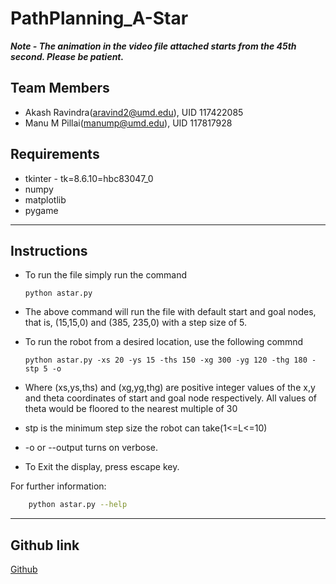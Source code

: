 

# PathPlanning_A-Star
***Note - The animation in the video file attached starts from the 45th second. Please be patient.***
## Team Members
 - Akash Ravindra(aravind2@umd.edu), UID 117422085
 - Manu M Pillai(manump@umd.edu), UID 117817928
## Requirements
- tkinter - tk=8.6.10=hbc83047_0
- numpy
- matplotlib
- pygame

---
## Instructions 
- To run the file simply run the command 
    ```shell
    python astar.py
    ```
 -   The above command will run the file with default start and goal nodes, that is, (15,15,0) and (385, 235,0) with a step size of 5.

- To run the robot from a desired location, use the following commnd
    ```shell
    python astar.py -xs 20 -ys 15 -ths 150 -xg 300 -yg 120 -thg 180 -stp 5 -o 
    ```
- Where (xs,ys,ths) and (xg,yg,thg) are positive integer values of the x,y and theta coordinates of start and goal node respectively. All values of theta would be floored to the nearest multiple of 30

- stp is the minimum step size the robot can take(1<=L<=10)
- -o or --output turns on verbose.

- To Exit the display, press escape key.
 
For further information:
```bash
    python astar.py --help
```
____
## Github link
[Github](https://github.com/Akash-Ravindra/PathPlanning_A-Star/tree/main)